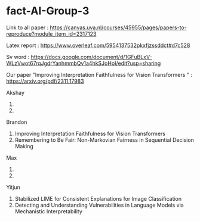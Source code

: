 # fact-AI-Group-3


Link to all paper : https://canvas.uva.nl/courses/45955/pages/papers-to-reproduce?module_item_id=2317123 

Latex report : https://www.overleaf.com/5954137532pkxfjzssddct#d7c528 

Sv word : https://docs.google.com/document/d/1GFuBLxV-WLzVwot67rqJgdrYanhmmbQv1a4hkSJoHoI/edit?usp=sharing 

Our paper "Improving Interpretation Faithfulness for Vision Transformers " : https://arxiv.org/pdf/2311.17983

Akshay 

1. 
2. 

Brandon 

1. Improving Interpretation Faithfulness for Vision Transformers 
2. Remembering to Be Fair: Non-Markovian Fairness in Sequential Decision Making

Max

1.
2.

Yitjun

1. Stabilized LIME for Consistent Explanations for Image Classification
2. Detecting and Understanding Vulnerabilities in Language Models via Mechanistic Interpretability
